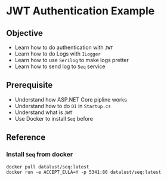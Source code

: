 # JWT Authentication Example

## Objective

* Learn how to do authentication with `JWT`
* Learn how to do Logs with `ILogger`
* Learn how to use `Serilog` to make logs pretter
* Learn how to send log to `Seq` service

## Prerequisite

* Understand how ASP.NET Core pipline works
* Understand how to do `DI` in `Startup.cs`
* Understand what is `JWT` 
* Use Docker to install `Seq` before 

## Reference

### Install `Seq` from docker
```shell=
docker pull datalust/seq:latest
docker run -e ACCEPT_EULA=Y -p 5341:80 datalust/seq:latest
```